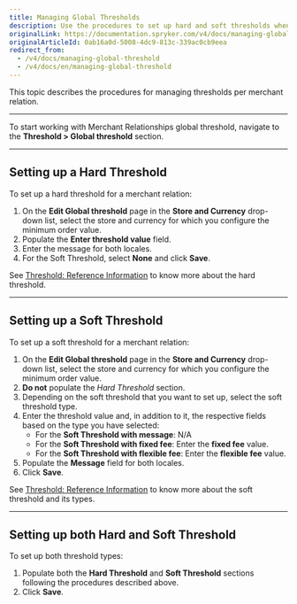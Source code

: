 ```yaml
---
title: Managing Global Thresholds
description: Use the procedures to set up hard and soft thresholds when working with global thresholds in the Back Office.
originalLink: https://documentation.spryker.com/v4/docs/managing-global-threshold
originalArticleId: 0ab16a0d-5008-4dc9-813c-339ac0cb9eea
redirect_from:
  - /v4/docs/managing-global-threshold
  - /v4/docs/en/managing-global-threshold
---
```


This topic describes the procedures for managing thresholds per merchant relation.
***
To start working with Merchant Relationships global threshold, navigate to the **Threshold > Global threshold** section.
***
## Setting up a Hard Threshold
To set up a hard threshold for a merchant relation:
1. On the **Edit Global threshold** page in the **Store and Currency** drop-down list, select the store and currency for which you configure the minimum order value.
2. Populate the **Enter threshold value** field.
3. Enter the message for both locales.
4. For the Soft Threshold, select **None** and click **Save**.

See [Threshold: Reference Information](/docs/scos/user/user-guides/{{page.version}}/back-office-user-guide/administration/thresholds/references/threshold-reference-information.html) to know more about the hard threshold.
***
## Setting up a Soft Threshold
To set up a soft threshold for a merchant relation:
1. On the **Edit Global threshold** page in the **Store and Currency** drop-down list, select the store and currency for which you configure the minimum order value.
2. **Do not** populate the _Hard Threshold_ section.
3. Depending on the soft threshold that you want to set up, select the soft threshold type.
4. Enter the threshold value and, in addition to it, the respective fields based on the type you have selected:
    * For the **Soft Threshold with message**:
       N/A
   *  For the **Soft Threshold with fixed fee**:
        Enter the **fixed fee** value.
    * For the **Soft Threshold with flexible fee**:
        Enter the **flexible fee** value.
5. Populate the **Message** field for both locales.
6. Click **Save**.

See [Threshold: Reference Information](/docs/scos/user/user-guides/{{page.version}}/back-office-user-guide/administration/thresholds/references/threshold-reference-information.html) to know more about the soft threshold and its types.
***
## Setting up both Hard and Soft Threshold
To set up both threshold types:
1. Populate both the **Hard Threshold** and **Soft Threshold** sections following the procedures described above.
2. Click **Save**.
